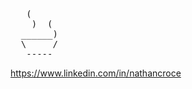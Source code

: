 <pre>
   (
    )  (
  ______)       
  \     /
   -----  
</pre>
https://www.linkedin.com/in/nathancroce
